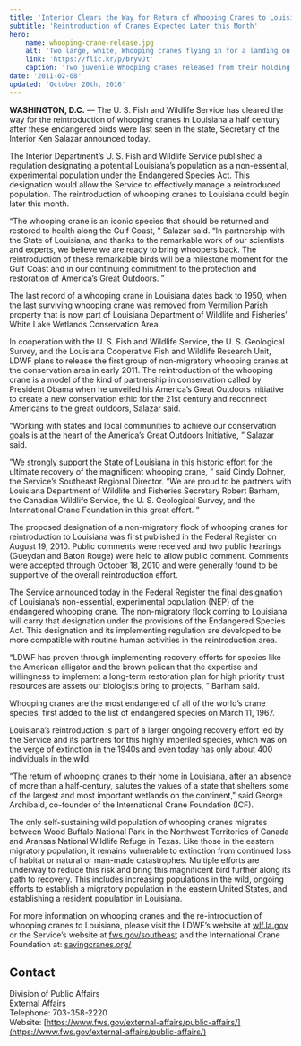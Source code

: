 ```yaml
---
title: 'Interior Clears the Way for Return of Whooping Cranes to Louisiana'
subtitle: 'Reintroduction of Cranes Expected Later this Month'
hero:
    name: whooping-crane-release.jpg
    alt: 'Two large, white, Whooping cranes flying in for a landing on a small pond.'
    link: 'https://flic.kr/p/bryvJt'
    caption: 'Two juvenile Whooping cranes released from their holding pen fly around on Wheeler National Wildlife Refuge, Decatur, AL. Photo by Bill Gates, USFWS.'
date: '2011-02-08'
updated: 'October 20th, 2016'
---
```


**WASHINGTON, D.C.** — The U. S. Fish and Wildlife Service has cleared the way for the reintroduction of whooping cranes in Louisiana a half century after these endangered birds were last seen in the state, Secretary of the Interior Ken Salazar announced today.

The Interior Department’s U. S. Fish and Wildlife Service published a regulation designating a potential Louisiana’s population as a non-essential, experimental population under the Endangered Species Act. This designation would allow the Service to effectively manage a reintroduced population. The reintroduction of whooping cranes to Louisiana could begin later this month.  

“The whooping crane is an iconic species that should be returned and restored to health along the Gulf Coast, ” Salazar said. “In partnership with the State of Louisiana, and thanks to the remarkable work of our scientists and experts, we believe we are ready to bring whoopers back. The reintroduction of these remarkable birds will be a milestone moment for the Gulf Coast and in our continuing commitment to the protection and restoration of America’s Great Outdoors. ”  

The last record of a whooping crane in Louisiana dates back to 1950, when the last surviving whooping crane was removed from Vermilion Parish property that is now part of Louisiana Department of Wildlife and Fisheries’ White Lake Wetlands Conservation Area.  

In cooperation with the U. S. Fish and Wildlife Service, the U. S. Geological Survey, and the Louisiana Cooperative Fish and Wildlife Research Unit, LDWF plans to release the first group of non-migratory whooping cranes at the conservation area in early 2011\.  The reintroduction of the whooping crane is a model of the kind of partnership in conservation called by President Obama when he unveiled his America’s Great Outdoors Initiative to create a new conservation ethic for the 21st century and reconnect Americans to the great outdoors, Salazar said.  

“Working with states and local communities to achieve our conservation goals is at the heart of the America’s Great Outdoors Initiative, ” Salazar said.  

”We strongly support the State of Louisiana in this historic effort for the ultimate recovery of the magnificent whooping crane, ” said Cindy Dohner, the Service’s Southeast Regional Director. “We are proud to be partners with Louisiana Department of Wildlife and Fisheries Secretary Robert Barham, the Canadian Wildlife Service, the U. S. Geological Survey, and the International Crane Foundation in this great effort. ”  

The proposed designation of a non-migratory flock of whooping cranes for reintroduction to Louisiana was first published in the Federal Register on August 19, 2010\. Public comments were received and two public hearings (Gueydan and Baton Rouge) were held to allow public comment. Comments were accepted through October 18, 2010 and were generally found to be supportive of the overall reintroduction effort.  

The Service announced today in the Federal Register the final designation of Louisiana’s non-essential, experimental population (NEP) of the endangered whooping crane. The non-migratory flock coming to Louisiana will carry that designation under the provisions of the Endangered Species Act. This designation and its implementing regulation are developed to be more compatible with routine human activities in the reintroduction area.  

“LDWF has proven through implementing recovery efforts for species like the American alligator and the brown pelican that the expertise and willingness to implement a long-term restoration plan for high priority trust resources are assets our biologists bring to projects, ” Barham said.  

Whooping cranes are the most endangered of all of the world’s crane species, first added to the list of endangered species on March 11, 1967.  

Louisiana’s reintroduction is part of a larger ongoing recovery effort led by the Service and its partners for this highly imperiled species, which was on the verge of extinction in the 1940s and even today has only about 400 individuals in the wild.  

“The return of whooping cranes to their home in Louisiana, after an absence of more than a half-century, salutes the values of a state that shelters some of the largest and most important wetlands on the continent," said George Archibald, co-founder of the International Crane Foundation (ICF).  

The only self-sustaining wild population of whooping cranes migrates between Wood Buffalo National Park in the Northwest Territories of Canada and Aransas National Wildlife Refuge in Texas. Like those in the eastern migratory population, it remains vulnerable to extinction from continued loss of habitat or natural or man-made catastrophes. Multiple efforts are underway to reduce this risk and bring this magnificent bird further along its path to recovery. This includes increasing populations in the wild, ongoing efforts to establish a migratory population in the eastern United States, and establishing a resident population in Louisiana.  

For more information on whooping cranes and the re-introduction of whooping cranes to Louisiana, please visit the LDWF’s website at [wlf.la.gov](http://www.wlf.la.gov) or the Service’s website at [fws.gov/southeast](http://www.fws.gov/southeast) and the International Crane Foundation at: [savingcranes.org/](http://www.savingcranes.org/)

## Contact

Division of Public Affairs  
External Affairs  
Telephone: 703-358-2220  
Website: [https://www.fws.gov/external-affairs/public-affairs/](https://www.fws.gov/external-affairs/public-affairs/)
